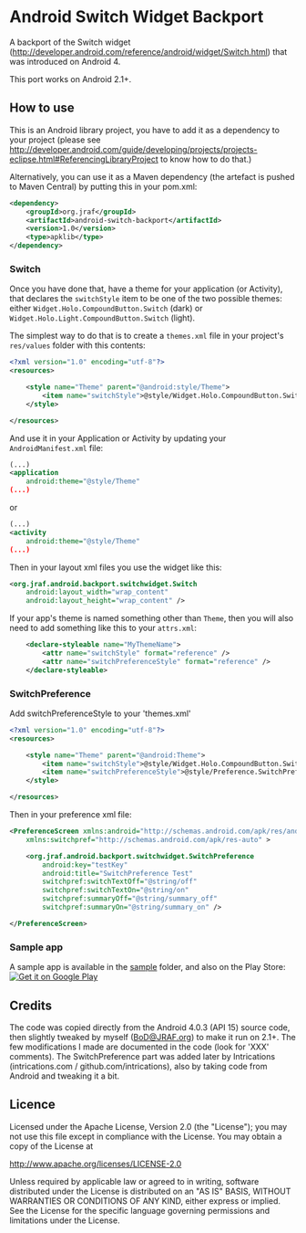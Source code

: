 Android Switch Widget Backport
==============================

A backport of the Switch widget (http://developer.android.com/reference/android/widget/Switch.html)
that was introduced on Android 4.

This port works on Android 2.1+.

How to use
----------

This is an Android library project, you have to add it as a dependency to your project (please
see http://developer.android.com/guide/developing/projects/projects-eclipse.html#ReferencingLibraryProject to
know how to do that.)

Alternatively, you can use it as a Maven dependency (the artefact is pushed to Maven Central) by putting this 
in your pom.xml:
```xml
<dependency>
    <groupId>org.jraf</groupId>
    <artifactId>android-switch-backport</artifactId>
    <version>1.0</version>
    <type>apklib</type>
</dependency>
```

### Switch

Once you have done that, have a theme for your application (or Activity), that declares the `switchStyle` item
to be one of the two possible themes: either `Widget.Holo.CompoundButton.Switch` (dark) or `Widget.Holo.Light.CompoundButton.Switch`
(light).

The simplest way to do that is to create a `themes.xml` file in your project's `res/values` folder with this contents:
```xml
<?xml version="1.0" encoding="utf-8"?>
<resources>

    <style name="Theme" parent="@android:style/Theme">
        <item name="switchStyle">@style/Widget.Holo.CompoundButton.Switch</item>
    </style>

</resources>
```
And use it in your Application or Activity by updating your `AndroidManifest.xml` file:
```xml
(...)
<application
    android:theme="@style/Theme" 
(...)
```

or
```xml
(...)
<activity
    android:theme="@style/Theme" 
(...)
```

Then in your layout xml files you use the widget like this:
```xml
<org.jraf.android.backport.switchwidget.Switch
    android:layout_width="wrap_content"
    android:layout_height="wrap_content" />
```

If your app's theme is named something other than `Theme`, then you will also need to add something like this to your `attrs.xml`:
```xml
    <declare-styleable name="MyThemeName">
        <attr name="switchStyle" format="reference" />
        <attr name="switchPreferenceStyle" format="reference" />
    </declare-styleable>
```

### SwitchPreference

Add switchPreferenceStyle to your 'themes.xml'

```xml
<?xml version="1.0" encoding="utf-8"?>
<resources>

    <style name="Theme" parent="@android:Theme">
        <item name="switchStyle">@style/Widget.Holo.CompoundButton.Switch</item>
        <item name="switchPreferenceStyle">@style/Preference.SwitchPreference</item>
    </style>

</resources>
```

Then in your preference xml file:

```xml
<PreferenceScreen xmlns:android="http://schemas.android.com/apk/res/android"
    xmlns:switchpref="http://schemas.android.com/apk/res-auto" >

    <org.jraf.android.backport.switchwidget.SwitchPreference
        android:key="testKey"
        android:title="SwitchPreference Test"
        switchpref:switchTextOff="@string/off"
        switchpref:switchTextOn="@string/on"
        switchpref:summaryOff="@string/summary_off"
        switchpref:summaryOn="@string/summary_on" />

</PreferenceScreen>
```

### Sample app

A sample app is available in the [sample](sample) folder, and also on the Play Store:
[![Get it on Google Play](http://www.android.com/images/brand/get_it_on_play_logo_small.png)](https://play.google.com/store/apps/details?id=org.jraf.android.backport.switchwidget.sample)

Credits
-------

The code was copied directly from the Android 4.0.3 (API 15) source code, then slightly tweaked by myself (BoD@JRAF.org) to make
it run on 2.1+.  The few modifications I made are documented in the code (look for 'XXX' comments).
The SwitchPreference part was added later by Intrications (intrications.com / github.com/intrications), also by taking code
from Android and tweaking it a bit.

Licence
-------

Licensed under the Apache License, Version 2.0 (the "License");
you may not use this file except in compliance with the License.
You may obtain a copy of the License at

http://www.apache.org/licenses/LICENSE-2.0

Unless required by applicable law or agreed to in writing, software
distributed under the License is distributed on an "AS IS" BASIS,
WITHOUT WARRANTIES OR CONDITIONS OF ANY KIND, either express or implied.
See the License for the specific language governing permissions and
limitations under the License.
